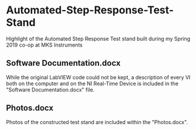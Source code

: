 # Automated-Step-Response-Test-Stand
Highlight of the Automated Step Response Test stand built during my Spring 2019 co-op at MKS Instruments

## Software Documentation.docx
While the original LabVIEW code could not be kept, a description of every VI both on the computer and on the NI Real-Time Device is included in the "Software Documentation.docx" file.

## Photos.docx
Photos of the constructed test stand are included within the "Photos.docx".
